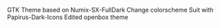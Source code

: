 GTK Theme based on Numix-SX-FullDark
Change colorscheme 
Suit with Papirus-Dark-Icons
Edited openbox theme
